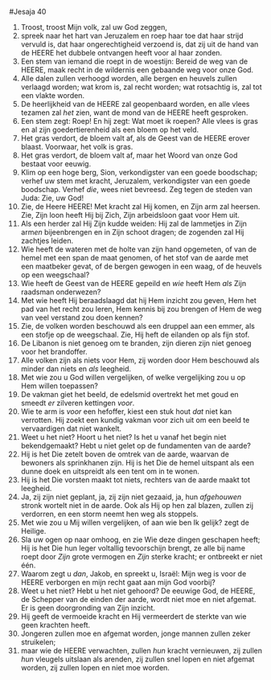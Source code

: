 #Jesaja 40
1. Troost, troost Mijn volk, zal uw God zeggen, 
2. spreek naar het hart van Jeruzalem en roep haar toe dat haar strijd vervuld is, dat haar ongerechtigheid verzoend is, dat zij uit de hand van de HEERE het dubbele ontvangen heeft voor al haar zonden. 
3. Een stem van iemand die roept in de woestijn: Bereid de weg van de HEERE, maak recht in de wildernis een gebaande weg voor onze God. 
4. Alle dalen zullen verhoogd worden, alle bergen en heuvels zullen verlaagd worden; wat krom is, zal recht worden; wat rotsachtig is, zal tot een vlakte worden. 
5. De heerlijkheid van de HEERE zal geopenbaard worden, en alle vlees tezamen zal *het* zien, want de mond van de HEERE heeft gesproken. 
6. Een stem zegt: Roep! En hij zegt: Wat moet ik roepen? Alle vlees is gras en al zijn goedertierenheid als een bloem op het veld. 
7. Het gras verdort, de bloem valt af, als de Geest van de HEERE erover blaast. Voorwaar, het volk is gras. 
8. Het gras verdort, de bloem valt af, maar het Woord van onze God bestaat voor eeuwig. 
9. Klim op een hoge berg, Sion, verkondigster van een goede boodschap; verhef uw stem met kracht, Jeruzalem, verkondigster van een goede boodschap. Verhef *die*, wees niet bevreesd. Zeg tegen de steden van Juda: Zie, uw God! 
10. Zie, de Heere HEERE! Met kracht zal Hij komen, en Zijn arm zal heersen. Zie, Zijn loon heeft Hij bij Zich, Zijn arbeidsloon gaat voor Hem uit. 
11. Als een herder zal Hij Zijn kudde weiden: Hij zal de lammetjes in Zijn arm*en* bijeenbrengen en in Zijn schoot dragen; de zogenden zal Hij zachtjes leiden.
12. Wie heeft de wateren met de holte van zijn hand opgemeten, of van de hemel met een span de maat genomen, of het stof van de aarde met een maatbeker gevat, of de bergen gewogen in een waag, of de heuvels op een weegschaal? 
13. Wie heeft de Geest van de HEERE gepeild en *wie* heeft Hem *als* Zijn raadsman onderwezen? 
14. Met wie heeft Hij beraadslaagd dat hij Hem inzicht zou geven, Hem het pad van het recht zou leren, Hem kennis bij zou brengen of Hem de weg van veel verstand zou doen kennen? 
15. Zie, de volken worden beschouwd als een druppel aan een emmer, als een stofje op de weegschaal. Zie, Hij heft de eilanden op als fijn stof. 
16. De Libanon is niet genoeg om te branden, zijn dieren zijn niet genoeg voor het brandoffer. 
17. Alle volken zijn als niets voor Hem, zij worden door Hem beschouwd als minder dan niets en *als* leegheid. 
18. Met wie zou u God willen vergelijken, of welke vergelijking zou u op Hem willen toepassen? 
19. De vakman giet het beeld, de edelsmid overtrekt het met goud en smeedt *er* zilveren kettingen *voor*. 
20. Wie te arm is *voor* een hefoffer, kiest een stuk hout *dat* niet kan verrotten. Hij zoekt een kundig vakman voor zich uit om een beeld te vervaardigen dat niet wankelt. 
21. Weet u het niet? Hoort u het niet? Is het u vanaf het begin niet bekendgemaakt? Hebt u niet gelet op de fundamenten van de aarde? 
22. Hij is het Die zetelt boven de omtrek van de aarde, waarvan de bewoners als sprinkhanen zijn. Hij is het Die de hemel uitspant als een dunne doek en uitspreidt als een tent om in te wonen. 
23. Hij is het Die vorsten maakt tot niets, rechters van de aarde maakt tot leegheid. 
24. Ja, zij zijn niet geplant, ja, zij zijn niet gezaaid, ja, hun *afgehouwen* stronk wortelt niet in de aarde. Ook als Hij op hen zal blazen, zullen zij verdorren, en een storm neemt hen weg als stoppels. 
25. Met wie zou u Mij willen vergelijken, of aan wie ben Ik gelijk? zegt de Heilige. 
26. Sla uw ogen op naar omhoog, en zie Wie deze dingen geschapen heeft; Hij is het Die hun leger voltallig tevoorschijn brengt, ze alle bij name roept door *Zijn* grote vermogen en *Zijn* sterke kracht; er ontbreekt er niet één. 
27. Waarom zegt u *dan*, Jakob, en spreekt u, Israël: Mijn weg is voor de HEERE verborgen en mijn recht gaat aan mijn God voorbij? 
28. Weet u het niet? Hebt u het niet gehoord? De eeuwige God, de HEERE, de Schepper van de einden der aarde, wordt niet moe en niet afgemat. Er is geen doorgronding van Zijn inzicht. 
29. Hij geeft de vermoeide kracht en Hij vermeerdert de sterkte van wie geen krachten heeft. 
30. Jongeren zullen moe en afgemat worden, jonge mannen zullen zeker struikelen; 
31. maar wie de HEERE verwachten, zullen *hun* kracht vernieuwen, zij zullen *hun* vleugels uitslaan als arenden, zij zullen snel lopen en niet afgemat worden, zij zullen lopen en niet moe worden.
